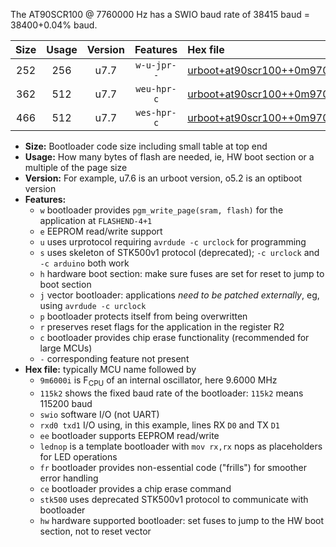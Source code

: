 The AT90SCR100 @ 7760000 Hz has a SWIO baud rate of 38415 baud = 38400+0.04% baud.

|Size|Usage|Version|Features|Hex file|
|:-:|:-:|:-:|:-:|:--|
|252|256|u7.7|`w-u-jpr--`|[urboot+at90scr100++0m9700i++++4k8_swio_rxd0_txd1.hex](https://raw.githubusercontent.com/stefanrueger/urboot.hex/main/mcus/at90scr100/internal_oscillator/fint++0m9700_Hz/br++++4k8_bps/urboot+at90scr100++0m9700i++++4k8_swio_rxd0_txd1.hex)|
|362|512|u7.7|`weu-hpr-c`|[urboot+at90scr100++0m9700i++++4k8_swio_rxd0_txd1_ee_lednop_fr_ce_hw.hex](https://raw.githubusercontent.com/stefanrueger/urboot.hex/main/mcus/at90scr100/internal_oscillator/fint++0m9700_Hz/br++++4k8_bps/urboot+at90scr100++0m9700i++++4k8_swio_rxd0_txd1_ee_lednop_fr_ce_hw.hex)|
|466|512|u7.7|`wes-hpr-c`|[urboot+at90scr100++0m9700i++++4k8_swio_rxd0_txd1_ee_lednop_fr_ce_stk500_hw.hex](https://raw.githubusercontent.com/stefanrueger/urboot.hex/main/mcus/at90scr100/internal_oscillator/fint++0m9700_Hz/br++++4k8_bps/urboot+at90scr100++0m9700i++++4k8_swio_rxd0_txd1_ee_lednop_fr_ce_stk500_hw.hex)|

- **Size:** Bootloader code size including small table at top end
- **Usage:** How many bytes of flash are needed, ie, HW boot section or a multiple of the page size
- **Version:** For example, u7.6 is an urboot version, o5.2 is an optiboot version
- **Features:**
  + `w` bootloader provides `pgm_write_page(sram, flash)` for the application at `FLASHEND-4+1`
  + `e` EEPROM read/write support
  + `u` uses urprotocol requiring `avrdude -c urclock` for programming
  + `s` uses skeleton of STK500v1 protocol (deprecated); `-c urclock` and `-c arduino` both work
  + `h` hardware boot section: make sure fuses are set for reset to jump to boot section
  + `j` vector bootloader: applications *need to be patched externally*, eg, using `avrdude -c urclock`
  + `p` bootloader protects itself from being overwritten
  + `r` preserves reset flags for the application in the register R2
  + `c` bootloader provides chip erase functionality (recommended for large MCUs)
  + `-` corresponding feature not present
- **Hex file:** typically MCU name followed by
  + `9m6000i` is F<sub>CPU</sub> of an internal oscillator, here 9.6000 MHz
  + `115k2` shows the fixed baud rate of the bootloader: `115k2` means 115200 baud
  + `swio` software I/O (not UART)
  + `rxd0 txd1` I/O using, in this example, lines RX `D0` and TX `D1`
  + `ee` bootloader supports EEPROM read/write
  + `lednop` is a template bootloader with `mov rx,rx` nops as placeholders for LED operations
  + `fr` bootloader provides non-essential code ("frills") for smoother error handling
  + `ce` bootloader provides a chip erase command
  + `stk500` uses deprecated STK500v1 protocol to communicate with bootloader
  + `hw` hardware supported bootloader: set fuses to jump to the HW boot section, not to reset vector
